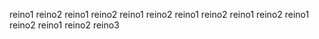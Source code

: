 reino1
reino2
reino1
reino2
reino1
reino2
reino1
reino2
reino1
reino2
reino1
reino2
reino1
reino2
reino3
